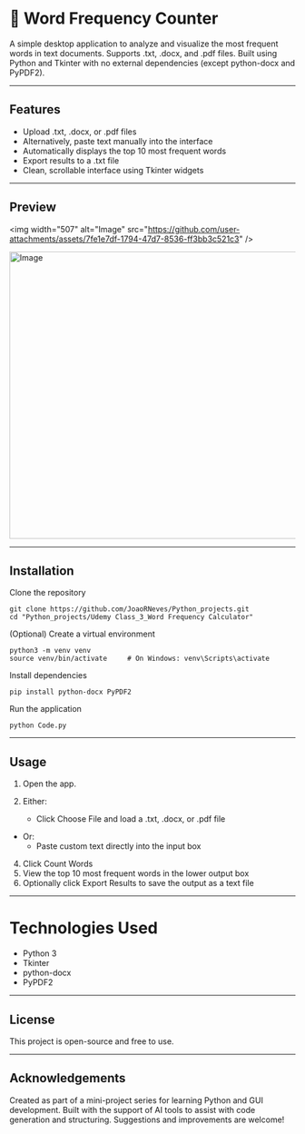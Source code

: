 # 📝 Word Frequency Counter

A simple desktop application to analyze and visualize the most frequent words in text documents. Supports .txt, .docx, and .pdf files. Built using Python and Tkinter with no external dependencies (except python-docx and PyPDF2).

---

## Features

- Upload .txt, .docx, or .pdf files
- Alternatively, paste text manually into the interface
- Automatically displays the top 10 most frequent words
- Export results to a .txt file
- Clean, scrollable interface using Tkinter widgets

---

## Preview
\<img width="507" alt="Image" src="https://github.com/user-attachments/assets/7fe1e7df-1794-47d7-8536-ff3bb3c521c3" />

<img width="506" alt="Image" src="https://github.com/user-attachments/assets/779930c9-1537-462e-84ab-8343bce1c07b" />

---

## Installation

Clone the repository
```
git clone https://github.com/JoaoRNeves/Python_projects.git
cd "Python_projects/Udemy Class_3_Word Frequency Calculator"
```
(Optional) Create a virtual environment
```
python3 -m venv venv
source venv/bin/activate     # On Windows: venv\Scripts\activate
```
Install dependencies
```
pip install python-docx PyPDF2
```
Run the application
```
python Code.py
```

---

## Usage

1. Open the app.
2. Either:
   
    * Click Choose File and load a .txt, .docx, or .pdf file
* Or:
    * Paste custom text directly into the input box
4. Click Count Words
5. View the top 10 most frequent words in the lower output box
6. Optionally click Export Results to save the output as a text file

---

# Technologies Used
* Python 3
* Tkinter
* python-docx
* PyPDF2

---

## License

This project is open-source and free to use.

---

## Acknowledgements

Created as part of a mini-project series for learning Python and GUI development.
Built with the support of AI tools to assist with code generation and structuring.
Suggestions and improvements are welcome!
